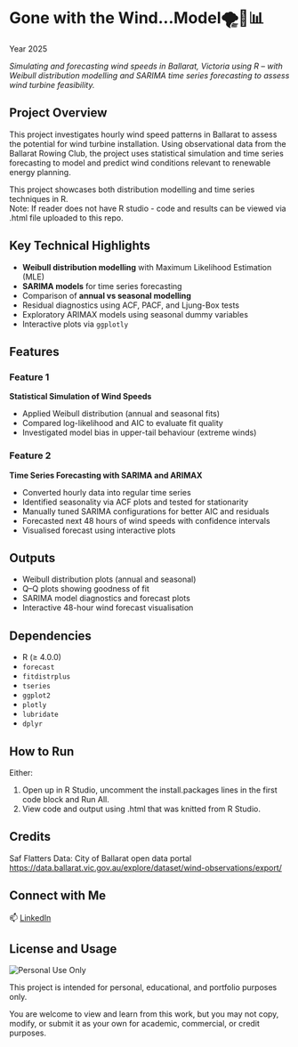 # Gone with the Wind...Model🌪️💚📊
Year 2025

_Simulating and forecasting wind speeds in Ballarat, Victoria using R – with Weibull distribution modelling and SARIMA time series forecasting to assess wind turbine feasibility._



## Project Overview

This project investigates hourly wind speed patterns in Ballarat to assess the potential for wind turbine installation. Using observational data from the Ballarat Rowing Club, the project uses statistical simulation and time series forecasting to model and predict wind conditions relevant to renewable energy planning.

This project showcases both distribution modelling and time series techniques in R.  
Note: If reader does not have R studio - code and results can be viewed via .html file uploaded to this repo. 


## Key Technical Highlights

- **Weibull distribution modelling** with Maximum Likelihood Estimation (MLE)
- **SARIMA models** for time series forecasting
- Comparison of **annual vs seasonal modelling**
- Residual diagnostics using ACF, PACF, and Ljung-Box tests
- Exploratory ARIMAX models using seasonal dummy variables
- Interactive plots via `ggplotly`



## Features

### Feature 1  
**Statistical Simulation of Wind Speeds**  
- Applied Weibull distribution (annual and seasonal fits)  
- Compared log-likelihood and AIC to evaluate fit quality  
- Investigated model bias in upper-tail behaviour (extreme winds)

### Feature 2  
**Time Series Forecasting with SARIMA and ARIMAX**  
- Converted hourly data into regular time series  
- Identified seasonality via ACF plots and tested for stationarity  
- Manually tuned SARIMA configurations for better AIC and residuals  
- Forecasted next 48 hours of wind speeds with confidence intervals  
- Visualised forecast using interactive plots



## Outputs

- Weibull distribution plots (annual and seasonal)
- Q–Q plots showing goodness of fit
- SARIMA model diagnostics and forecast plots
- Interactive 48-hour wind forecast visualisation



## Dependencies

- R (≥ 4.0.0)
- `forecast`
- `fitdistrplus`
- `tseries`
- `ggplot2`
- `plotly`
- `lubridate`
- `dplyr`



## How to Run

Either: 
1. Open up in R Studio, uncomment the install.packages lines in the first code block and Run All. 
2. View code and output using .html that was knitted from R Studio. 

## Credits
Saf Flatters
Data: City of Ballarat open data portal https://data.ballarat.vic.gov.au/explore/dataset/wind-observations/export/


## Connect with Me

📫 [LinkedIn](https://www.linkedin.com/in/safflatters/)


## License and Usage

![Personal Use Only](https://img.shields.io/badge/Personal%20Use-Only-blueviolet?style=for-the-badge)

  

This project is intended for personal, educational, and portfolio purposes only.

You are welcome to view and learn from this work, but you may not copy, modify, or submit it as your own for academic, commercial, or credit purposes.